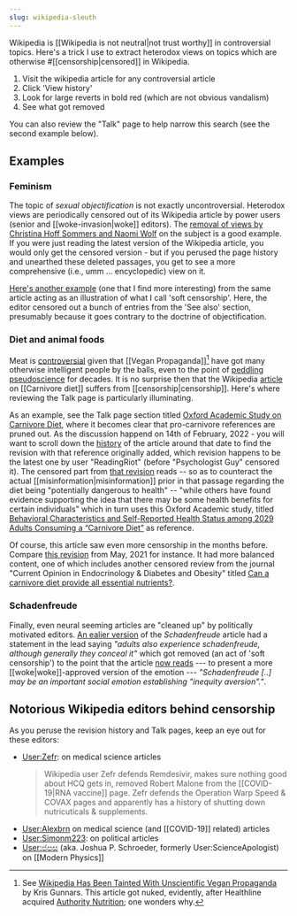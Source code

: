 ```yaml
---
slug: wikipedia-sleuth
---
```


Wikipedia is [[Wikipedia is not neutral|not trust worthy]] in controversial topics. Here's a trick I use to extract heterodox views on topics which are otherwise #[[censorship|censored]] in Wikipedia.

1.  Visit the wikipedia article for any controversial article
2.  Click 'View history'
3.  Look for large reverts in bold red (which are not obvious vandalism)
4.  See what got removed

You can also review the "Talk" page to help narrow this search (see the second example below).

## Examples

### Feminism

The topic of *sexual objectification* is not exactly uncontroversial. Heterodox views are periodically censored out of its Wikipedia article by power users (senior and [[woke-invasion|woke]] editors). The [removal of views by Christina Hoff Sommers and Naomi Wolf](https://en.wikipedia.org/w/index.php?title=Sexual_objectification&diff=1020578292&oldid=1020577791) on the subject is a good example. If you were just reading the latest version of the Wikipedia article, you would only get the censored version - but if you perused the page history and unearthed these deleted passages, you get to see a more comprehensive (i.e., umm ... encyclopedic) view on it.

[Here's another example](https://en.wikipedia.org/w/index.php?title=Sexual_objectification&diff=1020575648&oldid=1019253515) (one that I find more interesting) from the same article acting as an illustration of what I call 'soft censorship'. Here, the editor censored out a bunch of entries from the 'See also' section, presumably because it goes contrary to the doctrine of objectification.

### Diet and animal foods

Meat is [controversial](https://twitter.com/fleroy1974) given that [[Vegan Propaganda]][^wp] have got many otherwise intelligent people by the balls, even to the point of [peddling pseudoscience](https://www.diagnosisdiet.com/full-article/epidemiological-studies) for decades. It is no surprise then that the Wikipedia [article](https://en.wikipedia.org/w/index.php?title=Monotrophic_diet&action=history) on [[Carnivore diet]] suffers from [[censorship|censorship]]. Here's where reviewing the Talk page is particularly illuminating. 


[^wp]: See [Wikipedia Has Been Tainted With Unscientific Vegan Propaganda](https://web.archive.org/web/20160305192216/http://authoritynutrition.com/wikipedia-tainted-with-vegan-propaganda/) by Kris Gunnars. This article got nuked, evidently, after Healthline acquired [Authority Nutrition](https://searchfacts.com/my-authority-site/); one wonders why.

As an example, see the Talk page section titled [Oxford Academic Study on Carnivore Diet](https://en.wikipedia.org/w/index.php?title=Talk:Monotrophic_diet&oldid=1091579803), where it becomes clear that pro-carnivore references are pruned out. As the discussion happend on 14th of February, 2022 - you will want to scroll down the [history](https://en.wikipedia.org/w/index.php?title=Monotrophic_diet&action=history) of the article around that date to find the revision with that reference originally added, which revision happens to be the latest one by user "ReadingRiot" (before "Psychologist Guy" censored it). The censored part from [that revision](https://en.wikipedia.org/w/index.php?title=Monotrophic_diet&oldid=1071881999#Carnivore_diet) reads -- so as to counteract the actual [[misinformation|misinformation]] prior in that passage regarding the diet being "potentially dangerous to health" -- "while others have found evidence supporting the idea that there may be some health benefits for certain individuals" which in turn uses this Oxford Academic study, titled [Behavioral Characteristics and Self-Reported Health Status among 2029 Adults Consuming a “Carnivore Diet”](https://academic.oup.com/cdn/article/5/12/nzab133/6415894?login=false) as reference.

Of course, this article saw even more censorship in the months before. Compare [this revision](https://en.wikipedia.org/w/index.php?title=Monotrophic_diet&oldid=1023950316) from May, 2021 for instance. It had more balanced content, one of which includes another censored review from the journal "Current Opinion in Endocrinology & Diabetes and Obesity" titled [Can a carnivore diet provide all essential nutrients?](https://journals.lww.com/co-endocrinology/Abstract/2020/10000/Can_a_carnivore_diet_provide_all_essential.11.aspx).

### Schadenfreude 

Finally, even neural seeming articles are "cleaned up" by politically motivated editors. [An ealier version](https://en.wikipedia.org/w/index.php?title=Schadenfreude&oldid=1025877365) of the *Schadenfreude* article had a statement in the lead saying *"adults also experience schadenfreude, although generally they conceal it"* which got removed (an act of 'soft censorship') to the point that the article [now reads](https://en.wikipedia.org/w/index.php?title=Schadenfreude&oldid=1087233110) --- to present a more [[woke|woke]]-approved version of the emotion --- *"Schadenfreude [..] may be an important social emotion establishing "inequity aversion"."*.

## Notorious Wikipedia editors behind censorship

As you peruse the revision history and Talk pages, keep an eye out for these editors:

- [User:Zefr](https://nitter.net/alexandrosM/status/1536079541155729408): on medical science articles
    > Wikipedia user Zefr defends Remdesivir, makes sure nothing good about HCQ gets in, removed Robert Malone from the [[COVID-19|RNA vaccine]] page. Zefr defends the Operation Warp Speed & COVAX pages and apparently has a history of shutting down nutricuticals & supplements.
- [User:Alexbrn](https://twitter.com/BrettWooldridge/status/1412768382936502277) on medical science (and [[COVID-19]] related) articles
- [User:Simonm223](https://thepostmillennial.com/quillette-is-at-the-centre-of-a-wikipedia-edit-war/): on political articles
- [User:ජපස](https://www.velikovsky.info/joshua-p-schroeder/) (aka. Joshua P. Schroeder, formerly User:ScienceApologist) on [[Modern Physics]]